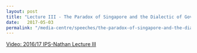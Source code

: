 ```yaml
---
layout: post
title: "Lecture III - The Paradox of Singapore and the Dialectic of Governance, 3 May 2017"
date:   2017-05-03
permalink: "/media-centre/speeches/the-paradox-of-singapore-and-the-dialectic-of-governance/"
---
```





[Video: 2016/17 IPS-Nathan Lecture III](https://lkyspp.nus.edu.sg/news-events/events/details/2016-17-ips-nathan-lectures-lecture-iii-(the-paradox-of-singapore-and-the-dialectic-of-governance))
